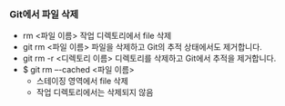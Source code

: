 ### Git에서 파일 삭제
- rm <파일 이름>
  작업 디렉토리에서 file 삭제
- git rm <파일 이름>
  파일을 삭제하고 Git의 추적 상태에서도 제거합니다.
- git rm -r <디렉토리 이름>
  디렉토리를 삭제하고 Git에서 추적을 제거합니다.
- $ git rm –-cached <파일 이름>
  - 스테이징 영역에서 file 삭제
  - 작업 디렉토리에서는 삭제되지 않음
  









